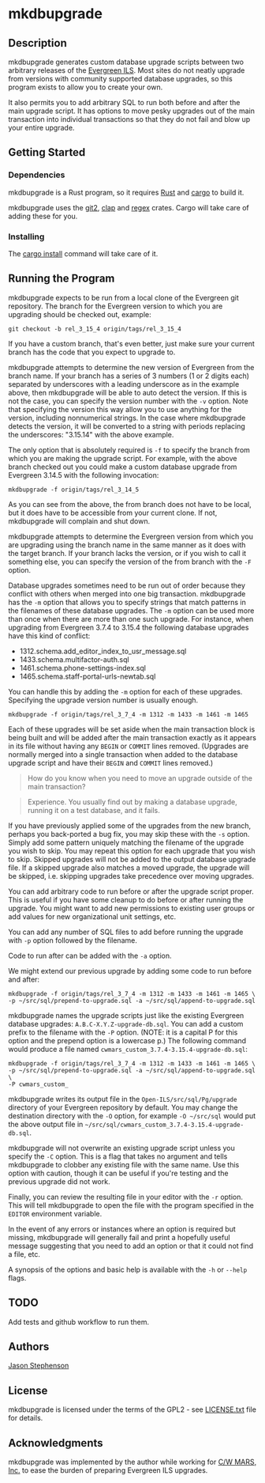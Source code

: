 # mkdbupgrade

## Description

mkdbupgrade generates custom database upgrade scripts between two
arbitrary releases of the [Evergreen ILS](https://evergreen-ils.org/).
Most sites do not neatly upgrade from versions with community
supported database upgrades, so this program exists to allow you to
create your own.

It also permits you to add arbitrary SQL to run both before and after
the main upgrade script.  It has options to move pesky upgrades out of
the main transaction into individual transactions so that they do not
fail and blow up your entire upgrade.

## Getting Started

### Dependencies

mkdbupgrade is a Rust program, so it requires
[Rust](https://www.rust-lang.org/) and
[cargo](https://lib.rs/crates/cargo) to build it.

mkdbupgrade uses the
[git2](https://docs.rs/git2/latest/git2/index.html),
[clap](https://docs.rs/clap/latest/clap/) and
[regex](https://docs.rs/regex/latest/regex/) crates.  Cargo will take
care of adding these for you.

### Installing

The [cargo
install](https://doc.rust-lang.org/cargo/commands/cargo-install.html)
command will take care of it.

## Running the Program

mkdbupgrade expects to be run from a local clone of the Evergreen git
repository.  The branch for the Evergreen version to which you are
upgrading should be checked out, example:

```
git checkout -b rel_3_15_4 origin/tags/rel_3_15_4
```

If you have a custom branch, that's even better, just make sure your
current branch has the code that you expect to upgrade to.

mkdbupgrade attempts to determine the new version of Evergreen from
the branch name.  If your branch has a series of 3 numbers (1 or 2
digits each) separated by underscores with a leading underscore as in
the example above, then mkdbupgrade will be able to auto detect the
version.  If this is not the case, you can specify the version number
with the `-v` option.  Note that specifying the version this way allow
you to use anything for the version, including nonnumerical strings.
In the case where mkdbupgrade detects the version, it will be
converted to a string with periods replacing the underscores:
"3.15.14" with the above example.

The only option that is absolutely required is `-f` to specify the
branch from which you are making the upgrade script.  For example,
with the above branch checked out you could make a custom database
upgrade from Evergreen 3.14.5 with the following invocation:

```
mkdbupgrade -f origin/tags/rel_3_14_5
```

As you can see from the above, the from branch does not have to be
local, but it does have to be accessible from your current clone.  If
not, mkdbupgrade will complain and shut down.

mkdbupgrade attempts to determine the Evergreen version from which you
are upgrading using the branch name in the same manner as it does with
the target branch.  If your branch lacks the version, or if you wish
to call it something else, you can specify the version of the from
branch with the `-F` option.

Database upgrades sometimes need to be run out of order because they
conflict with others when merged into one big transaction.
mkdbupgrade has the `-m` option that allows you to specify strings
that match patterns in the filenames of these database upgrades.  The
`-m` option can be used more than once when there are more than one
such upgrade.  For instance, when upgrading from Evergreen 3.7.4 to
3.15.4 the following database upgrades have this kind of conflict:

  * 1312.schema.add_editor_index_to_usr_message.sql
  * 1433.schema.multifactor-auth.sql
  * 1461.schema.phone-settings-index.sql
  * 1465.schema.staff-portal-urls-newtab.sql

You can handle this by adding the `-m` option for each of these
upgrades.  Specifying the upgrade version number is usually enough.

```
mkdbupgrade -f origin/tags/rel_3_7_4 -m 1312 -m 1433 -m 1461 -m 1465
```

Each of these upgrades will be set aside when the main transaction
block is being built and will be added after the main transaction
exactly as it appears in its file without having any `BEGIN` or
`COMMIT` lines removed.  (Upgrades are normally merged into a single
transaction when added to the database upgrade script and have their
`BEGIN` and `COMMIT` lines removed.)

> How do you know when you need to move an upgrade outside of the main transaction?

> Experience.  You usually find out by making a database upgrade,
> running it on a test database, and it fails.

If you have previously applied some of the upgrades from the new
branch, perhaps you back-ported a bug fix, you may skip these with the
`-s` option.  Simply add some pattern uniquely matching the filename
of the upgrade you wish to skip.  You may repeat this option for each
upgrade that you wish to skip.  Skipped upgrades will not be added to
the output database upgrade file.  If a skipped upgrade also matches a
moved upgrade, the upgrade will be skipped, i.e. skipping upgrades
take precedence over moving upgrades.

You can add arbitrary code to run before or after the upgrade script
proper.  This is useful if you have some cleanup to do before or after
running the upgrade.  You might want to add new permissions to
existing user groups or add values for new organizational unit
settings, etc.

You can add any number of SQL files to add before running the upgrade
with `-p` option followed by the filename.

Code to run after can be added with the `-a` option.

We might extend our previous upgrade by adding some code to run before
and after:

```
mkdbupgrade -f origin/tags/rel_3_7_4 -m 1312 -m 1433 -m 1461 -m 1465 \
-p ~/src/sql/prepend-to-upgrade.sql -a ~/src/sql/append-to-upgrade.sql
```

mkdbupgrade names the upgrade scripts just like the existing Evergreen
database upgrades: `A.B.C-X.Y.Z-upgrade-db.sql`.  You can add a custom
prefix to the filename with the `-P` option. (NOTE: it is a capital P
for this option and the prepend option is a lowercase p.)  The
following command would produce a file named
`cwmars_custom_3.7.4-3.15.4-upgrade-db.sql`:

```
mkdbupgrade -f origin/tags/rel_3_7_4 -m 1312 -m 1433 -m 1461 -m 1465 \
-p ~/src/sql/prepend-to-upgrade.sql -a ~/src/sql/append-to-upgrade.sql \
-P cwmars_custom_
```

mkdbupgrade writes its output file in the
`Open-ILS/src/sql/Pg/upgrade` directory of your Evergreen repository
by default.  You may change the destination directory with the `-O`
option, for example `-O ~/src/sql` would put the above output file in
`~/src/sql/cwmars_custom_3.7.4-3.15.4-upgrade-db.sql`.

mkdbupgrade will not overwrite an existing upgrade script unless you
specify the `-C` option.  This is a flag that takes no argument and
tells mkdbupgrade to clobber any existing file with the same name.
Use this option with caution, though it can be useful if you're
testing and the previous upgrade did not work.

Finally, you can review the resulting file in your editor with the
`-r` option.  This will tell mkdbupgrade to open the file with the
program specified in the `EDITOR` environment variable.

In the event of any errors or instances where an option is required
but missing, mkdbupgrade will generally fail and print a hopefully
useful message suggesting that you need to add an option or that it
could not find a file, etc.

A synopsis of the options and basic help is available with the `-h` or
`--help` flags.

## TODO

Add tests and github workflow to run them.

## Authors

[Jason Stephenson](https://github.com/Dyrcona)

## License

mkdbupgrade is licensed  under the terms of the GPL2 - see [LICENSE.txt](LICENSE.txt) file for details.

## Acknowledgments

mkdbupgrade was implemented by the author while working for [C/W MARS,
Inc.](https://www.cwmars.org/) to ease the burden of preparing
Evergreen ILS upgrades.
